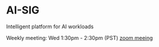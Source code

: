 # AI-SIG
Intelligent platform for AI workloads

Weekly meeting: Wed 1:30pm - 2:30pm (PST) [zoom meeing](https://futurewei.zoom.us/j/95486163822?from=addon)

